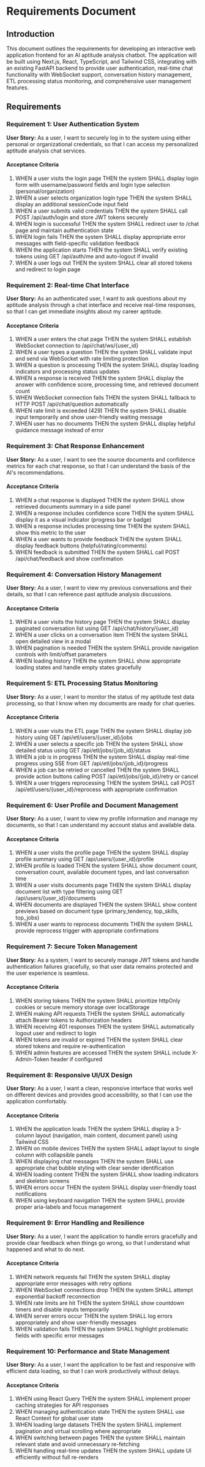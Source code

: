 # Requirements Document

## Introduction

This document outlines the requirements for developing an interactive web application frontend for an AI aptitude analysis chatbot. The application will be built using Next.js, React, TypeScript, and Tailwind CSS, integrating with an existing FastAPI backend to provide user authentication, real-time chat functionality with WebSocket support, conversation history management, ETL processing status monitoring, and comprehensive user management features.

## Requirements

### Requirement 1: User Authentication System

**User Story:** As a user, I want to securely log in to the system using either personal or organizational credentials, so that I can access my personalized aptitude analysis chat services.

#### Acceptance Criteria

1. WHEN a user visits the login page THEN the system SHALL display login form with username/password fields and login type selection (personal/organization)
2. WHEN a user selects organization login type THEN the system SHALL display an additional sessionCode input field
3. WHEN a user submits valid credentials THEN the system SHALL call POST /api/auth/login and store JWT tokens securely
4. WHEN login is successful THEN the system SHALL redirect user to /chat page and maintain authentication state
5. WHEN login fails THEN the system SHALL display appropriate error messages with field-specific validation feedback
6. WHEN the application starts THEN the system SHALL verify existing tokens using GET /api/auth/me and auto-logout if invalid
7. WHEN a user logs out THEN the system SHALL clear all stored tokens and redirect to login page

### Requirement 2: Real-time Chat Interface

**User Story:** As an authenticated user, I want to ask questions about my aptitude analysis through a chat interface and receive real-time responses, so that I can get immediate insights about my career aptitude.

#### Acceptance Criteria

1. WHEN a user enters the chat page THEN the system SHALL establish WebSocket connection to /api/chat/ws/{user_id}
2. WHEN a user types a question THEN the system SHALL validate input and send via WebSocket with rate limiting protection
3. WHEN a question is processing THEN the system SHALL display loading indicators and processing status updates
4. WHEN a response is received THEN the system SHALL display the answer with confidence score, processing time, and retrieved document count
5. WHEN WebSocket connection fails THEN the system SHALL fallback to HTTP POST /api/chat/question automatically
6. WHEN rate limit is exceeded (429) THEN the system SHALL disable input temporarily and show user-friendly waiting message
7. WHEN user has no documents THEN the system SHALL display helpful guidance message instead of error

### Requirement 3: Chat Response Enhancement

**User Story:** As a user, I want to see the source documents and confidence metrics for each chat response, so that I can understand the basis of the AI's recommendations.

#### Acceptance Criteria

1. WHEN a chat response is displayed THEN the system SHALL show retrieved documents summary in a side panel
2. WHEN a response includes confidence score THEN the system SHALL display it as a visual indicator (progress bar or badge)
3. WHEN a response includes processing time THEN the system SHALL show this metric to the user
4. WHEN a user wants to provide feedback THEN the system SHALL display feedback buttons (helpful/rating/comments)
5. WHEN feedback is submitted THEN the system SHALL call POST /api/chat/feedback and show confirmation

### Requirement 4: Conversation History Management

**User Story:** As a user, I want to view my previous conversations and their details, so that I can reference past aptitude analysis discussions.

#### Acceptance Criteria

1. WHEN a user visits the history page THEN the system SHALL display paginated conversation list using GET /api/chat/history/{user_id}
2. WHEN a user clicks on a conversation item THEN the system SHALL open detailed view in a modal
3. WHEN pagination is needed THEN the system SHALL provide navigation controls with limit/offset parameters
4. WHEN loading history THEN the system SHALL show appropriate loading states and handle empty states gracefully

### Requirement 5: ETL Processing Status Monitoring

**User Story:** As a user, I want to monitor the status of my aptitude test data processing, so that I know when my documents are ready for chat queries.

#### Acceptance Criteria

1. WHEN a user visits the ETL page THEN the system SHALL display job history using GET /api/etl/users/{user_id}/jobs
2. WHEN a user selects a specific job THEN the system SHALL show detailed status using GET /api/etl/jobs/{job_id}/status
3. WHEN a job is in progress THEN the system SHALL display real-time progress using SSE from GET /api/etl/jobs/{job_id}/progress
4. WHEN a job can be retried or cancelled THEN the system SHALL provide action buttons calling POST /api/etl/jobs/{job_id}/retry or cancel
5. WHEN a user triggers reprocessing THEN the system SHALL call POST /api/etl/users/{user_id}/reprocess with appropriate confirmation

### Requirement 6: User Profile and Document Management

**User Story:** As a user, I want to view my profile information and manage my documents, so that I can understand my account status and available data.

#### Acceptance Criteria

1. WHEN a user visits the profile page THEN the system SHALL display profile summary using GET /api/users/{user_id}/profile
2. WHEN profile is loaded THEN the system SHALL show document count, conversation count, available document types, and last conversation time
3. WHEN a user visits documents page THEN the system SHALL display document list with type filtering using GET /api/users/{user_id}/documents
4. WHEN documents are displayed THEN the system SHALL show content previews based on document type (primary_tendency, top_skills, top_jobs)
5. WHEN a user wants to reprocess documents THEN the system SHALL provide reprocess trigger with appropriate confirmations

### Requirement 7: Secure Token Management

**User Story:** As a system, I want to securely manage JWT tokens and handle authentication failures gracefully, so that user data remains protected and the user experience is seamless.

#### Acceptance Criteria

1. WHEN storing tokens THEN the system SHALL prioritize httpOnly cookies or secure memory storage over localStorage
2. WHEN making API requests THEN the system SHALL automatically attach Bearer tokens to Authorization headers
3. WHEN receiving 401 responses THEN the system SHALL automatically logout user and redirect to login
4. WHEN tokens are invalid or expired THEN the system SHALL clear stored tokens and require re-authentication
5. WHEN admin features are accessed THEN the system SHALL include X-Admin-Token header if configured

### Requirement 8: Responsive UI/UX Design

**User Story:** As a user, I want a clean, responsive interface that works well on different devices and provides good accessibility, so that I can use the application comfortably.

#### Acceptance Criteria

1. WHEN the application loads THEN the system SHALL display a 3-column layout (navigation, main content, document panel) using Tailwind CSS
2. WHEN on mobile devices THEN the system SHALL adapt layout to single column with collapsible panels
3. WHEN displaying chat messages THEN the system SHALL use appropriate chat bubble styling with clear sender identification
4. WHEN loading content THEN the system SHALL show loading indicators and skeleton screens
5. WHEN errors occur THEN the system SHALL display user-friendly toast notifications
6. WHEN using keyboard navigation THEN the system SHALL provide proper aria-labels and focus management

### Requirement 9: Error Handling and Resilience

**User Story:** As a user, I want the application to handle errors gracefully and provide clear feedback when things go wrong, so that I understand what happened and what to do next.

#### Acceptance Criteria

1. WHEN network requests fail THEN the system SHALL display appropriate error messages with retry options
2. WHEN WebSocket connections drop THEN the system SHALL attempt exponential backoff reconnection
3. WHEN rate limits are hit THEN the system SHALL show countdown timers and disable inputs temporarily
4. WHEN server errors occur THEN the system SHALL log errors appropriately and show user-friendly messages
5. WHEN validation fails THEN the system SHALL highlight problematic fields with specific error messages

### Requirement 10: Performance and State Management

**User Story:** As a user, I want the application to be fast and responsive with efficient data loading, so that I can work productively without delays.

#### Acceptance Criteria

1. WHEN using React Query THEN the system SHALL implement proper caching strategies for API responses
2. WHEN managing authentication state THEN the system SHALL use React Context for global user state
3. WHEN loading large datasets THEN the system SHALL implement pagination and virtual scrolling where appropriate
4. WHEN switching between pages THEN the system SHALL maintain relevant state and avoid unnecessary re-fetching
5. WHEN handling real-time updates THEN the system SHALL update UI efficiently without full re-renders